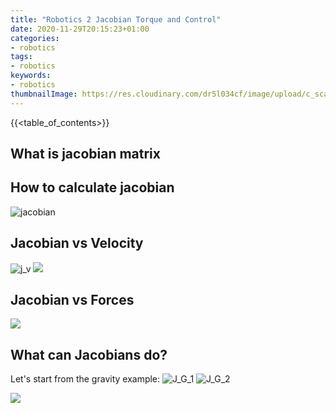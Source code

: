 ```yaml
---
title: "Robotics 2 Jacobian Torque and Control"
date: 2020-11-29T20:15:23+01:00
categories:
- robotics
tags:
- robotics
keywords:
- robotics
thumbnailImage: https://res.cloudinary.com/dr5l034cf/image/upload/c_scale,w_296/v1606679170/Robotics/jacobian_mktjnp.png
---
```


<!--more-->
{{<table_of_contents>}}
## What is jacobian matrix
	
## How to calculate jacobian
![jacobian](https://res.cloudinary.com/dr5l034cf/image/upload/c_scale,w_562/v1606679170/Robotics/jacobian_mktjnp.png)

## Jacobian vs Velocity
![j_v](https://res.cloudinary.com/dr5l034cf/image/upload/c_scale,w_100/v1606680230/Robotics/J_V_nisyz6.png)
![](https://res.cloudinary.com/dr5l034cf/image/upload/c_scale,w_120/v1606680337/Robotics/J_V_inverse_fqeghu.png)

## Jacobian vs Forces
![](https://res.cloudinary.com/dr5l034cf/image/upload/c_scale,w_300/v1606680470/Robotics/J_F_lynsu4.png)

## What can Jacobians do?
Let's start from the gravity example:
![J_G_1](https://res.cloudinary.com/dr5l034cf/image/upload/c_scale,w_400/v1606680858/Robotics/J_G_1_ujqljo.png)
![J_G_2](https://res.cloudinary.com/dr5l034cf/image/upload/c_scale,w_400/v1606680858/Robotics/J_G_2_bjyixp.png)

![](https://res.cloudinary.com/dr5l034cf/image/upload/c_scale,w_400/v1606682469/Robotics/PD_zvgxkx.png)
